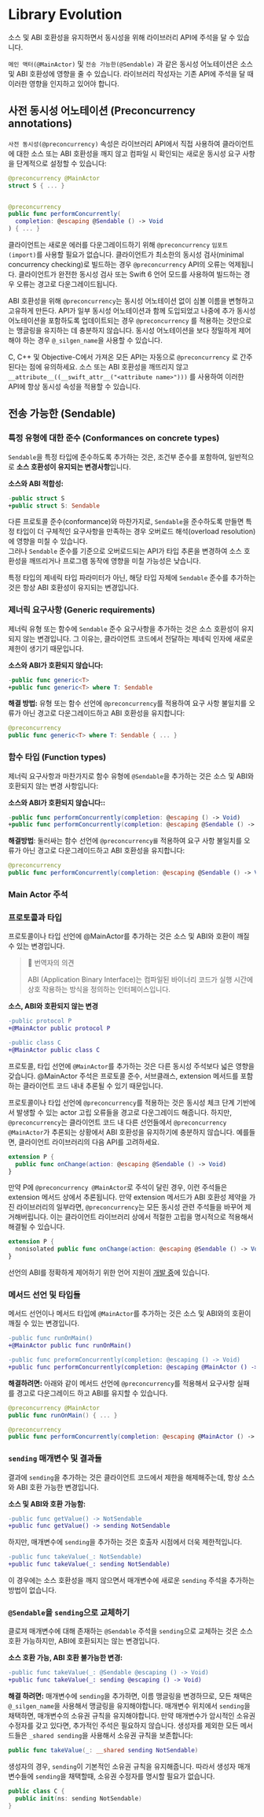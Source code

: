 # Library Evolution

소스 및 ABI 호환성을 유지하면서 동시성을 위해 라이브러리 API에 주석을 달 수 있습니다.

`메인 액터(@MainActor)` 및 `전송 가능한(@Sendable)` 과 같은 동시성 어노테이션은 소스 및 ABI 호환성에 영향을 줄 수 있습니다. 라이브러리 작성자는 기존 API에 주석을 달 때 이러한 영향을 인지하고 있어야 합니다.

## 사전 동시성 어노테이션 (Preconcurrency annotations)

`사전 동시성(@preconcurrency)` 속성은 라이브러리 API에서 직접 사용하여 클라이언트에 대한 소스 또는 ABI 호환성을 깨지 않고 컴파일 시 확인되는 새로운 동시성 요구 사항을 단계적으로 설정할 수 있습니다:

```swift
@preconcurrency @MainActor
struct S { ... }


@preconcurrency
public func performConcurrently(
  completion: @escaping @Sendable () -> Void
) { ... }
```

클라이언트는 새로운 에러를 다운그레이드하기 위해 `@preconcurrency` `임포트(import)`를 사용할 필요가 없습니다. 클라이언트가 최소한의 동시성 검사(minimal concurrency checking)로 빌드하는 경우 `@preconcurrency` API의 오류는 억제됩니다. 클라이언트가 완전한 동시성 검사 또는 Swift 6 언어 모드를 사용하여 빌드하는 경우 오류는 경고로 다운그레이드됩니다.

ABI 호환성을 위해 `@preconcurrency`는 동시성 어노테이션 없이 심볼 이름을 변형하고 고유하게 만든다. API가 일부 동시성 어노테이션과 함께 도입되었고 나중에 추가 동시성 어노테이션을 포함하도록 업데이트되는 경우 `@preconcurrency` 를 적용하는 것만으로는 맹글링을 유지하는 데 충분하지 않습니다. 동시성 어노테이션을 보다 정밀하게 제어해야 하는 경우 `@_silgen_name`을 사용할 수 있습니다.

C, C++ 및 Objective-C에서 가져온 모든 API는 자동으로 `@preconcurrency` 로 간주된다는 점에 유의하세요. 소스 또는 ABI 호환성을 깨뜨리지 않고 `__attribute__((__swift_attr__("<attribute name>")))` 를 사용하여 이러한 API에 항상 동시성 속성을 적용할 수 있습니다.

## 전송 가능한 (Sendable)

### 특정 유형에 대한 준수 (Conformances on concrete types)

`Sendable`을 특정 타입에 준수하도록 추가하는 것은, 조건부 준수를 포함하여, 일반적으로 **소스 호환성이 유지되는 변경사항**입니다.

**소스와 ABI 적합성:**

```swift
-public struct S
+public struct S: Sendable
```

다른 프로토콜 준수(conformance)와 마찬가지로, `Sendable`을 준수하도록 만들면 특정 타입이 더 구체적인 요구사항을 만족하는 경우 오버로드 해석(overload resolution)에 영향을 미칠 수 있습니다.  
그러나 `Sendable` 준수를 기준으로 오버로드되는 API가 타입 추론을 변경하여 소스 호환성을 깨뜨리거나 프로그램 동작에 영향을 미칠 가능성은 낮습니다.

특정 타입의 제네릭 타입 파라미터가 아닌, 해당 타입 자체에 `Sendable` 준수를 추가하는 것은 항상 ABI 호환성이 유지되는 변경입니다.

### 제너릭 요구사항 (Generic requirements)

제너릭 유형 또는 함수에 `Sendable` 준수 요구사항을 추가하는 것은 소스 호환성이 유지되지 않는 변경입니다. 
그 이유는, 클라이언트 코드에서 전달하는 제네릭 인자에 새로운 제한이 생기기 때문입니다.

**소스와 ABI가 호환되지 않습니다:**

```swift
-public func generic<T>
+public func generic<T> where T: Sendable
```

**해결 방법:** 유형 또는 함수 선언에 `@preconcurrency`를 적용하여 요구 사항 불일치를 오류가 아닌 경고로 다운그레이드하고 ABI 호환성을 유지합니다:

```swift
@preconcurrency
public func generic<T> where T: Sendable { ... }
```

### 함수 타입 (Function types)

제너릭 요구사항과 마찬가지로 함수 유형에 `@Sendable`을 추가하는 것은 소스 및 ABI와 호환되지 않는 변경 사항입니다:

**소스와 ABI가 호환되지 않습니다::**

```swift
-public func performConcurrently(completion: @escaping () -> Void)
+public func performConcurrently(completion: @escaping @Sendable () -> Void)
```

**해결방법**: 둘러싸는 함수 선언에 `@preconcurrency를` 적용하여 요구 사항 불일치를 오류가 아닌 경고로 다운그레이드하고 ABI 호환성을 유지합니다:

```swift
@preconcurrency
public func performConcurrently(completion: @escaping @Sendable () -> Void)
```
### Main Actor 주석

### 프로토콜과 타입

프로토콜이나 타입 선언에 @MainActor를 추가하는 것은 소스 및 ABI와 호환이 깨질 수 있는 변경입니다.

>💬 번역자의 의견
>
>ABI (Application Binary Interface)는 컴파일된 바이너리 코드가 실행 시간에 상호 작용하는 방식을 정의하는 인터페이스입니다.



**소스, ABI와 호환되지 않는 변경**

```diff
-public protocol P
+@MainActor public protocol P

-public class C
+@MainActor public class C
```

프로토콜, 타입 선언에 `@MainActor`를 추가하는 것은 다른 동시성 주석보다 넓은 영향을 갖습니다. @MainActor 주석은 프로토콜 준수, 서브클래스, extension 메서드를 포함하는 클라이언트 코드 내내 추론될 수 있기 때문입니다.



프로토콜이나 타입 선언에 `@preconcurrency`를 적용하는 것은 동시성 체크 단계 기반에서 발생할 수 있는 actor 고립 오류들을 경고로 다운그레이드 해줍니다. 하지만, `@preconcurrency`는 클라이언트 코드 내 다른 선언들에서 `@preconcurrency @MainActor`가 추론되는 상황에서 ABI 호환성을 유지하기에 충분하지 않습니다. 예를들면, 클라이언트 라이브러리의 다음 API를 고려하세요.

```swift
extension P {
  public func onChange(action: @escaping @Sendable () -> Void)
}
```

만약 P에 `@preconcurrency @MainActor`로 주석이 달린 경우, 이런 주석들은 extension 메서드 상에서 추론됩니다. 만약 extension 메서드가 ABI 호환성 제약을 가진 라이브러리의 일부라면, `@preconcurrency`는 모든 동시성 관련 주석들을 바꾸어 제거해버립니다. 이는 클라이언트 라이브러리 상에서 적절한 고립을 명시적으로 적용해서 해결될 수 있습니다.

```swift
extension P {
  nonisolated public func onChange(action: @escaping @Sendable () -> Void)
}
```

선언의 ABI를 정확하게 제어하기 위한 언어 지원이 [개발 중](https://forums.swift.org/t/pitch-controlling-the-abi-of-a-declaration/75123)에 있습니다.



### 메서드 선언 및 타입들

메서드 선언이나 메서드 타입에 `@MainActor`를 추가하는 것은 소스 및 ABI와의 호환이 깨질 수 있는 변경입니다.

```diff
-public func runOnMain()
+@MainActor public func runOnMain()

-public func preformConcurrently(completion: @escaping () -> Void)
+public func performConcurrently(completion: @escaping @MainActor () -> Void)
```



**해결하려면:** 아래와 같이 메서드 선언에 `@preconcurrency`를 적용해서 요구사항 실패를 경고로 다운그레이드 하고 ABI를 유지할 수 있습니다.

```swift
@preconcurrency @MainActor
public func runOnMain() { ... }

@preconcurrency
public func performConcurrently(completion: @escaping @MainActor () -> Void) { ... }
```



### `sending` 매개변수 및 결과들

결과에 `sending`을 추가하는 것은 클라이언트 코드에서 제한을 해제해주는데, 항상 소스와 ABI 호환 가능한 변경입니다.



**소스 및 ABI와 호환 가능함:**

```diff
-public func getValue() -> NotSendable
+public func getValue() -> sending NotSendable
```

하지만, 매개변수에 `sending`을 추가하는 것은 호출자 시점에서 더욱 제한적입니다.

```diff
-public func takeValue(_: NotSendable)
+public func takeValue(_: sending NotSendable)
```

이 경우에는 소스 호환성을 깨지 않으면서 매개변수에 새로운 `sending` 주석을 추가하는 방법이 없습니다.



### `@Sendable`을 `sending`으로 교체하기

클로져 매개변수에 대해 존재하는 `@Sendable` 주석을 `sending`으로 교체하는 것은 소스 호환 가능하지만, ABI에 호환되지는 않는 변경입니다.



**소스 호환 가능, ABI 호환 불가능한 변경:**

```diff
-public func takeValue(_: @Sendable @escaping () -> Void)
+public func takeValue(_: sending @escaping () -> Void)
```



**해결 하려면:** 매개변수에 `sending`을 추가하면, 이름 맹글링을 변경하므로, 모든 채택은 `@_silgen_name`을 사용해서 맹글링을 유지해야합니다. 매개변수 위치에서 `sending`을 채택하면, 매개변수의 소유권 규칙을 유지해야합니다. 만약 매개변수가 암시적인 소유권 수정자를 갖고 있다면, 추가적인 주석은 필요하지 않습니다. 생성자를 제외한 모든 메서드들은 `_shared sending`을 사용해서 소유권 규칙을 보존합니다:

```swift
public func takeValue(_: __shared sending NotSendable)
```

생성자의 경우, `sending`이 기본적인 소유권 규칙을 유지해줍니다. 따라서 생성자 매개변수들에 `sending`을 채택할때, 소유권 수정자를 명시할 필요가 없습니다.

```swift
public class C {
  public init(ns: sending NotSendable)
}
```
